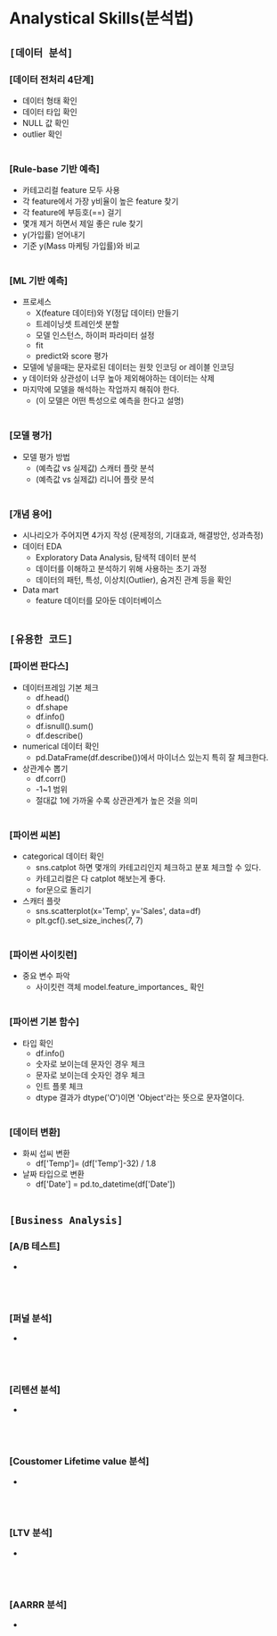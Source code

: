 # Analystical Skills(분석법)

## `[데이터 분석]`

### [데이터 전처리 4단계]
* 데이터 형태 확인
* 데이터 타입 확인
* NULL 값 확인
* outlier 확인
<br><br>

### [Rule-base 기반 예측]
* 카테고리컬 feature 모두 사용
* 각 feature에서 가장 y비율이 높은 feature 찾기
* 각 feature에 부등호(==) 걸기
* 몇개 제거 하면서 제일 좋은 rule 찾기
* y(가입률) 얻어내기
* 기준 y(Mass 마케팅 가입률)와 비교
<br><br>

### [ML 기반 예측]
* 프로세스
    * X(feature 데이터)와 Y(정답 데이터) 만들기
    * 트레이닝셋 트레인셋 분할
    * 모델 인스턴스, 하이퍼 파라미터 설정
    * fit
    * predict와 score 평가
* 모델에 넣을때는 문자로된 데이터는 원핫 인코딩 or 레이블 인코딩
* y 데이터와 상관성이 너무 높아 제외해야하는 데이터는 삭제
* 마지막에 모델을 해석하는 작업까지 해줘야 한다.
    * (이 모델은 어떤 특성으로 예측을 한다고 설명)
<br><br>

### [모델 평가]
* 모델 평가 방법
    * (예측값 vs 실제값) 스캐터 플랏 분석
    * (예측값 vs 실제값) 리니어 플랏 분석
<br><br>

### [개념 용어]
* 시나리오가 주어지면 4가지 작성 (문제정의, 기대효과, 해결방안, 성과측정)
* 데이터 EDA
    * Exploratory Data Analysis, 탐색적 데이터 분석
    * 데이터를 이해하고 분석하기 위해 사용하는 초기 과정
    * 데이터의 패턴, 특성, 이상치(Outlier), 숨겨진 관계 등을 확인
* Data mart
    * feature 데이터를 모아둔 데이터베이스
<br><br>



## `[유용한 코드]`

### [파이썬 판다스]
* 데이터프레임 기본 체크
    * df.head()
    * df.shape
    * df.info()
    * df.isnull().sum()
    * df.describe()
* numerical 데이터 확인
    * pd.DataFrame(df.describe())에서 마이너스 있는지 특히 잘 체크한다.
* 상관계수 뽑기
    * df.corr()
    * -1~1 범위
    * 절대값 1에 가까울 수록 상관관계가 높은 것을 의미
<br><br>

### [파이썬 씨본]
* categorical 데이터 확인
    * sns.catplot 하면 몇개의 카테고리인지 체크하고 분포 체크할 수 있다.
    * 카테고리컬은 다 catplot 해보는게 좋다.
    * for문으로 돌리기
* 스캐터 플랏
    * sns.scatterplot(x='Temp', y='Sales', data=df)
    * plt.gcf().set_size_inches(7, 7)
<br><br>

### [파이썬 사이킷런]
* 중요 변수 파악
    * 사이킷런 객체 model.feature_importances_ 확인
<br><br>

### [파이썬 기본 함수]
* 타입 확인
    * df.info()
    * 숫자로 보이는데 문자인 경우 체크
    * 문자로 보이는데 숫자인 경우 체크
    * 인트 플롯 체크
    * dtype 결과가 dtype('O')이면 'Object'라는 뜻으로 문자열이다.
<br><br>

### [데이터 변환]
* 화씨 섭씨 변환
    * df['Temp']= (df['Temp']-32) / 1.8
* 날짜 타입으로 변환
    * df['Date'] = pd.to_datetime(df['Date'])
<br><br>



## `[Business Analysis]`

### [A/B 테스트]
* 
<br><br>

### [퍼널 분석]
* 
<br><br>

### [리텐션 분석]
* 
<br><br>

### [Coustomer Lifetime value 분석]
* 
<br><br>

### [LTV 분석]
* 
<br><br>

### [AARRR 분석]
* 
<br><br>
